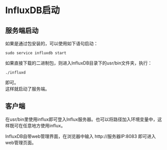 # InfluxDB启动

## 服务端启动

如果是通过包安装的，可以使用如下语句启动：

	sudo service influxdb start
如果直接下载的二进制包，则进入InfluxDB目录下的usr/bin文件夹，执行：

	./influxd

即可。  
这样就启动了服务端。

## 客户端

在usr/bin里使用influx即可登入Influx服务器。也可以将路径加入环境变量中，这样既可在任意地方使用influx。

InfluxDB自带web管理界面，在浏览器中输入 http://服务器IP:8083 即可进入web管理页面。
